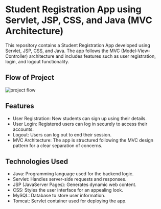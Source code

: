 # Student Registration App using Servlet, JSP, CSS, and Java (MVC Architecture)
This repository contains a Student Registration App developed using Servlet, JSP, CSS, and Java. 
The app follows the MVC (Model-View-Controller) architecture and includes features such as user registration, login, and logout functionality.

  ## Flow of Project
  ![project flow](https://github.com/Kamal725528/Student_Registration_App/assets/88225844/56493ea9-1990-4a00-9dbb-89cafda13d29)
  
## Features

- User Registration: New students can sign up using their details.
- User Login: Registered users can log in securely to access their accounts.
- Logout: Users can log out to end their session.
- MVC Architecture: The app is structured following the MVC design pattern for a clear separation of concerns.

## Technologies Used

- Java: Programming language used for the backend logic.
- Servlet: Handles server-side requests and responses.
- JSP (JavaServer Pages): Generates dynamic web content.
- CSS: Styles the user interface for an appealing look.
- MySQL: Database to store user information.
- Tomcat: Servlet container used for deploying the app.



